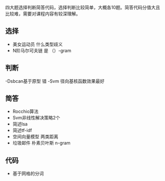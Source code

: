 四大题选择判断简答代码，选择判断比较简单，大概各10题。简答代码分值大且比较难，需要对课程内容有较深理解。

## 选择
- 美女运动员  什么类型歧义
- N阶马尔可夫链 是 （）-gram

## 判断
-Dsbcan基于原型 错
-Svm 径向基核函数效果最好

## 简答
- Rocchio算法
- Svm非线性解决策略2个
- 简述lsa
- 简述tf-idf
- 空间向量模型 两类距离
- 垃圾邮件 朴素贝叶斯 n-gram

## 代码
- 基于网格的分词
